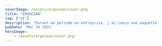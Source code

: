 ```yaml
---
coverImage: /assets/ergocean/cover.png
title: "ERGOCEAN"
tag: ["UI"]
description: "Durant ma période en entreprise, j'ai conçu une maquette pour ERGOCEAN, une entreprise spécialisé dans la conception de produits ergonomiques au travail comme des aménagements pour les espaces de préparation de commandes, des chaises ergonomiques pour une bonne posture au travail etc... Le client n'avait pas d'attentes particulières mais j'ai souhaité reprendre la forme du logo pour l'intégrer dans de petites animations pour rendre le site vitrine légèrement plus intuitif."
pubDate: 'Mar 14 2025'
heroImage:
    - /assets/ergocean/cover.png
---
```


<a href="https://www.figma.com/proto/CToroNkWDs935W5eAulJqZ/ERGOCEAN?page-id=93%3A1229&node-id=93-1357&viewport=678%2C178%2C0.14&t=y72POssiEjyqbOA1-1&scaling=min-zoom&content-scaling=fixed&starting-point-node-id=93%3A1357&show-proto-sidebar=1">